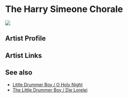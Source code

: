 # The Harry Simeone Chorale

![](../../asssets/artists/The_Harry_Simeone_Chorale.png)

## Artist Profile



## Artist Links



## See also

- [Little Drummer Boy / O Holy Night](The_Harry_Simeone_Chorale-Little_Drummer_Boy_-_O_Holy_Night.md)
- [The Little Drummer Boy / Die Lorelei](The_Harry_Simeone_Chorale-The_Little_Drummer_Boy_-_Die_Lorelei.md)

